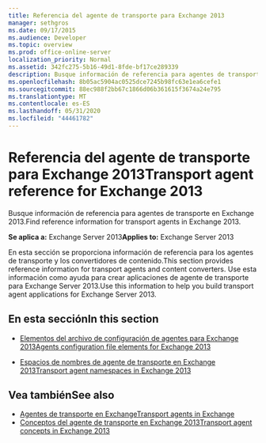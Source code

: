 ```yaml
---
title: Referencia del agente de transporte para Exchange 2013
manager: sethgros
ms.date: 09/17/2015
ms.audience: Developer
ms.topic: overview
ms.prod: office-online-server
localization_priority: Normal
ms.assetid: 342fc275-5b16-49d1-8fde-bf17ce289339
description: Busque información de referencia para agentes de transporte en Exchange 2013.
ms.openlocfilehash: 8b05ac5904ac0525dce7245b98fc63e1ea6cefe1
ms.sourcegitcommit: 88ec988f2bb67c1866d06b361615f3674a24e795
ms.translationtype: MT
ms.contentlocale: es-ES
ms.lasthandoff: 05/31/2020
ms.locfileid: "44461782"
---
```

# <a name="transport-agent-reference-for-exchange-2013"></a><span data-ttu-id="409ac-103">Referencia del agente de transporte para Exchange 2013</span><span class="sxs-lookup"><span data-stu-id="409ac-103">Transport agent reference for Exchange 2013</span></span>

<span data-ttu-id="409ac-104">Busque información de referencia para agentes de transporte en Exchange 2013.</span><span class="sxs-lookup"><span data-stu-id="409ac-104">Find reference information for transport agents in Exchange 2013.</span></span>
  
<span data-ttu-id="409ac-105">**Se aplica a:** Exchange Server 2013</span><span class="sxs-lookup"><span data-stu-id="409ac-105">**Applies to:** Exchange Server 2013</span></span> 
  
<span data-ttu-id="409ac-106">En esta sección se proporciona información de referencia para los agentes de transporte y los convertidores de contenido.</span><span class="sxs-lookup"><span data-stu-id="409ac-106">This section provides reference information for transport agents and content converters.</span></span> <span data-ttu-id="409ac-107">Use esta información como ayuda para crear aplicaciones de agente de transporte para Exchange Server 2013.</span><span class="sxs-lookup"><span data-stu-id="409ac-107">Use this information to help you build transport agent applications for Exchange Server 2013.</span></span>
  
## <a name="in-this-section"></a><span data-ttu-id="409ac-108">En esta sección</span><span class="sxs-lookup"><span data-stu-id="409ac-108">In this section</span></span>

- [<span data-ttu-id="409ac-109">Elementos del archivo de configuración de agentes para Exchange 2013</span><span class="sxs-lookup"><span data-stu-id="409ac-109">Agents configuration file elements for Exchange 2013</span></span>](agents-configuration-file-elements-for-exchange-2013.md)
    
- [<span data-ttu-id="409ac-110">Espacios de nombres de agente de transporte en Exchange 2013</span><span class="sxs-lookup"><span data-stu-id="409ac-110">Transport agent namespaces in Exchange 2013</span></span>](transport-agent-namespaces-in-exchange-2013.md)
    
## <a name="see-also"></a><span data-ttu-id="409ac-111">Vea también</span><span class="sxs-lookup"><span data-stu-id="409ac-111">See also</span></span>

- [<span data-ttu-id="409ac-112">Agentes de transporte en Exchange</span><span class="sxs-lookup"><span data-stu-id="409ac-112">Transport agents in Exchange</span></span>](transport-agents-in-exchange-2013.md)
- [<span data-ttu-id="409ac-113">Conceptos del agente de transporte en Exchange 2013</span><span class="sxs-lookup"><span data-stu-id="409ac-113">Transport agent concepts in Exchange 2013</span></span>](transport-agent-concepts-in-exchange-2013.md)

